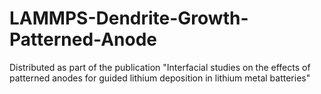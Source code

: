 # LAMMPS-Dendrite-Growth-Patterned-Anode
Distributed as part of the publication "Interfacial studies on the effects of patterned anodes for guided lithium deposition in lithium metal batteries"
